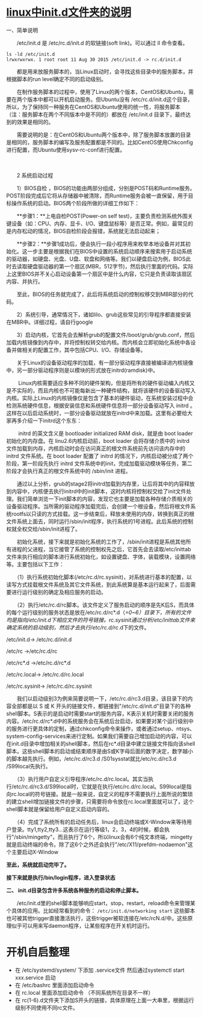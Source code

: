 # [linux中init.d文件夹的说明](https://www.cnblogs.com/zhaopengcheng/p/5806379.html)

 

一、简单说明

　　/etc/init.d 是 /etc/rc.d/init.d 的软链接(soft link)。可以通过 ll 命令查看。

```
ls -ld /etc/init.d
lrwxrwxrwx. 1 root root 11 Aug 30 2015 /etc/init.d -> rc.d/init.d
```

　　都是用来放服务脚本的，当Linux启动时，会寻找这些目录中的服务脚本，并根据脚本的run level确定不同的启动级别。

　　在制作服务脚本的过程中，使用了Linux的两个版本，CentOS和Ubuntu，需要在两个版本中都可以开机启动服务。但Ubuntu没有 /etc/rc.d/init.d这个目录，所以，为了保持同一种服务在CentOS和Ubuntu使用的统一性，将服务脚本（注：服务脚本在两个不同版本中是不同的）都放在 /etc/init.d 目录下，最终达到的效果是相同的。

　　需要说明的是：在CentOS和Ubuntu两个版本中，除了服务脚本放置的目录是相同的，服务脚本的编写及服务配置都是不同的。比如CentOS使用Chkconfig进行配置，而Ubuntu使用sysv-rc-conf进行配置。

　　

　　2 系统启动过程

　　1）BIOS自检 ，BIOS的功能由两部分组成，分别是POST码和Runtime服务。POST阶段完成后它将从存储器中被清除，而Runtime服务会被一直保留，用于目标操作系统的启动。BIOS两个阶段所做的详细工作如下：

　　**步骤1：**上电自检POST(Power-on self test)，主要负责检测系统外围关键设备（如：CPU、内存、显卡、I/O、键盘鼠标等）是否正常。例如，最常见的是内存松动的情况，BIOS自检阶段会报错，系统就无法启动起来；

　　**步骤2：**步骤1成功后，便会执行一段小程序用来枚举本地设备并对其初始化。这一步主要是根据我们在BIOS中设置的系统启动顺序来搜索用于启动系统的驱动器，如硬盘、光盘、U盘、软盘和网络等。我们以硬盘启动为例，BIOS此时去读取硬盘驱动器的第一个扇区(MBR，512字节)，然后执行里面的代码。实际上这里BIOS并不关心启动设备第一个扇区中是什么内容，它只是负责读取该扇区内容、并执行。

　　至此，BIOS的任务就完成了，此后将系统启动的控制权移交到MBR部分的代码。

　　2）系统引导，通常情况下，诸如lilo、grub这些常见的引导程序都直接安装在MBR中。详细过程，请自行google

　　3）启动内核，它首先会去解析grub的配置文件/boot/grub/grub.conf，然后加载内核镜像到内存中，并将控制权转交给内核。而内核会立即初始化系统中各设备并做相关的配置工作，其中包括CPU、I/O、存储设备等。

　　关于Linux的设备驱动程序的加载，有一部分驱动程序直接被编译进内核镜像中，另一部分驱动程序则是以模块的形式放在initrd(ramdisk)中。

　　 Linux内核需要适应多种不同的硬件架构，但是将所有的硬件驱动编入内核又是不实际的，而且内核也不可能每新出一种硬件结构，就将该硬件的设备驱动写入内核。实际上Linux的内核镜像仅是包含了基本的硬件驱动，在系统安装过程中会检测系统硬件信息，根据安装信息和系统硬件信息将一部分设备驱动写入 initrd 。这样在以后启动系统时，一部分设备驱动就放在initrd中来加载。这里有必要给大家再多介绍一下initrd这个东东：

　　 initrd 的英文含义是 bootloader initialized RAM disk，就是由 boot loader 初始化的内存盘。在 linu2.6内核启动前，boot loader 会将存储介质中的 initrd 文件加载到内存，内核启动时会在访问真正的根文件系统前先访问该内存中的 initrd 文件系统。在 boot loader 配置了 initrd 的情况下，内核启动被分成了两个阶段，第一阶段先执行 initrd 文件系统中的init，完成加载驱动模块等任务，第二阶段才会执行真正的根文件系统中的 /sbin/init 进程。

　　通过以上分析，grub的stage2将initrd加载到内存里，让后将其中的内容释放到内容中，内核便去执行initrd中的init脚本，这时内核将控制权交给了init文件处理。我们简单浏览一下init脚本的内容，发现它也主要是加载各种存储介质相关的设备驱动程序。当所需的驱动程序加载完后，会创建一个根设备，然后将根文件系统rootfs以只读的方式挂载。这一步结束后，释放未使用的内存，转换到真正的根文件系统上面去，同时运行/sbin/init程序，执行系统的1号进程。此后系统的控制权就全权交给/sbin/init进程了。

 

　　初始化系统，接下来就是初始化系统的工作了，/sbin/init进程是系统其他所有进程的父进程，当它接管了系统的控制权先之后，它首先会去读取/etc/inittab文件来执行相应的脚本进行系统初始化，如设置键盘、字体，装载模块，设置网络等。主要包括以下工作：

　　（1）执行系统初始化脚本(/etc/rc.d/rc.sysinit)，对系统进行基本的配置，以读写方式挂载根文件系统及其它文件系统，到此系统算是基本运行起来了，后面需要进行运行级别的确定及相应服务的启动。

　　（2）执行/etc/rc.d/rc脚本。该文件定义了服务启动的顺序是先K后S，而具体的每个运行级别的服务状态是放在/etc/rc.d/rc*.d（*=0~6）目录下，所有的文件均是指向/etc/init.d下相应文件的符号链接。rc.sysinit通过分析/etc/inittab文件来确定系统的启动级别，然后才去执行/etc/rc.d/rc*.d下的文件。

/etc/init.d-> /etc/rc.d/init.d

/etc/rc ->/etc/rc.d/rc

/etc/rc*.d ->/etc/rc.d/rc*.d

/etc/rc.local-> /etc/rc.d/rc.local

/etc/rc.sysinit-> /etc/rc.d/rc.sysinit

　　我们以启动级别3为例来简要说明一下，/etc/rc.d/rc3.d目录，该目录下的内容全部都是以 S 或 K 开头的链接文件，都链接到"/etc/rc.d/init.d"目录下的各种shell脚本。S表示的是启动时需要start的服务内容，K表示关机时需要关闭的服务内容。/etc/rc.d/rc*.d中的系统服务会在系统后台启动，如果要对某个运行级别中的服务进行更具体的定制，通过chkconfig命令来操作，或者通过setup、ntsys、system-config-services来进行定制。如果我们需要自己增加启动的内容，可以在init.d目录中增加相关的shell脚本，然后在rc*.d目录中建立链接文件指向该shell脚本。这些shell脚本的启动或结束顺序是由S或K字母后面的数字决定，数字越小的脚本越先执行。例如，/etc/rc.d/rc3.d /S01sysstat就比/etc/rc.d/rc3.d /S99local先执行。

　　（3）执行用户自定义引导程序/etc/rc.d/rc.local。其实当执行/etc/rc.d/rc3.d/S99local时，它就是在执行/etc/rc.d/rc.local。S99local是指向rc.local的符号链接。就是一般来说，自定义的程序不需要执行上面所说的繁琐的建立shell增加链接文件的步骤，只需要将命令放在rc.local里面就可以了，这个shell脚本就是保留给用户自定义启动内容的。

　　（4）完成了系统所有的启动任务后，linux会启动终端或X-Window来等待用户登录。tty1,tty2,tty3...这表示在运行等级1，2，3，4的时候，都会执行"/sbin/mingetty"，而且执行了6个，所以linux会有6个纯文本终端，mingetty就是启动终端的命令。除了这6个之外还会执行"/etc/X11/prefdm-nodaemon"这个主要启动X-Window

**至此，系统就启动完毕了。**

**接下来就是执行/bin/login程序，进入登录状态**

 

**二、 init.d目录包含许多系统各种服务的启动和停止脚本。**

　　/etc/init.d里的shell脚本能够响应start，stop，restart，reload命令来管理某个具体的应用。比如经常看到的命令： `/etc/init.d/networking start` 这些脚本也可被其他trigger直接激活执行，这些trigger被软连接在/etc/rcN.d/中。这些原理似乎可以用来写daemon程序，让某些程序在开关机时运行。

 

 # 开机自启整理

- 在 /etc/systemd/system/ 下添加 .service文件 然后通过systemctl start xxx.service 启动
- 在 /etc/bashrc 里面添加启动命令
- 在 rc.local 里面添加启动命令 （不同系统所在目录不一样）
- 在 rc(1-6).d文件夹下添加S开头的链接，具体原理在上面一大串里，根据运行级别不同使用不同rc文件。